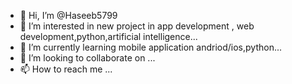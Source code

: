 - 👋 Hi, I’m @Haseeb5799
- 👀 I’m interested in new project in app development , web development,python,artificial intelligence...
- 🌱 I’m currently learning mobile application andriod/ios,python...
- 💞️ I’m looking to collaborate on ...
- 📫 How to reach me ...

<!---
Haseeb5799/Haseeb5799 is a ✨ special ✨ repository because its `README.md` (this file) appears on your GitHub profile.
You can click the Preview link to take a look at your changes.
--->
